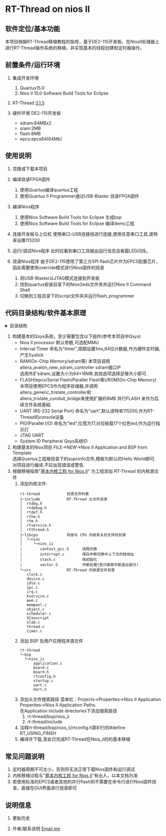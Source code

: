 # RT-Thread on nios II

## 软件定位/基本功能
本项目根据RT-Thread移植教程的指导，基于DE2-115开发板，在NiosII处理器上进行RT-Thread操作系统的移植，并实现基本的线程创建和定时器操作。

## 前置条件/运行环境
1. 集成开发环境
   1. Quartus15.0
   1. Nios II 15.0 Software Build Tools for Eclipse
2. RT-Thread
   [3.1.5](https://github.com/RT-Thread/rt-thread/releases)
   
3. 硬件环境
   DE2-115开发板
   - sdram:64MBx2
   - sram:2MB
   - flash:8MB
   - epcs:epcs64(64Mb)

## 使用说明

1. 克隆或下载本项目

2. 编译烧录FPGA固件
   1. 使用Quartus编译quartus工程
   2. 使用Quartus II Programmer通过USB-Blaster 烧录FPGA固件

3. 编译Nios程序
   1. 使用Nios Software Build Tools for Eclipse 生成bsp
   2. 使用Nios Software Build Tools for Eclipse 编译demo工程

4. 连接开发板与上位机
   使用串口-USB连接线进行连接,使用任意串口工具,波特率设置115200

4. 运行/调试Nios程序
   此时应看到串口工具输出运行信息且板载LED闪烁。

5. 烧录Nios程序
   ​由于DE2-115使用了第三方SPI flash芯片作为EPCS配置芯片，因此需要使用override模式进行Nios固件的烧录  
   1. 将USB-Blaster以JTAG模式连接到开发板
   2. 找到quartus安装目录下的Nios2eds文件夹并运行Nios II Command Shell
   3. 切换到工程目录下的script文件夹并运行flash_programmer

## 代码目录结构/软件基本原理
<details>
   <summary>目录结构</summary>  
   <pre><code>
      DE2-115
      ├─.qsys_edit
      ├─.vscode
      ├─flash                    nios2ide 生成的flash文件
      ├─ip                       IP核
      ├─output_files             Quartus编译输出
      ├─Qsys_vhd                 Qsys文件
      ├─script                   nios2ide 生成的脚本文件
      ├─simulation               仿真文件夹
      ├─software                 nios2软件
      │  ├─rt-thread_demo        用户软件
      │  │  ├─.settings
      │  │  ├─.vscode
      │  │  ├─obj
      │  │  └─rt-thread          rt-thread相关文件
      │  │      ├─bsp            板卡相关文件
      │  │      │  ├─include
      │  │      │  │      board.h
      │  │      │  │      led.h
      │  │      │  │      rtconfig.h
      │  │      │  │      uart.h
      │  │      │  └─src
      │  │      │      application.c
      │  │      │      board.c
      │  │      │      startup.c
      │  │      │      uart.c
      │  │      ├─include
      │  │      │      rtdebug.h
      │  │      │      rtdef.h
      │  │      │      rthw.h
      │  │      │      rtm.h
      │  │      │      rtservice.h
      │  │      │      rtthread.h
      │  │      ├─libcpu            RT-Thread内核
      │  │      │  └─nios
      │  │      │      └─nios_ii
      │  │      │          context_gcc.S
      │  │      │          interrupt.c
      │  │      │          stack.c
      │  │      │          vector.S
      │  │      └─src
      │  │          clock.c
      │  │          device.c
      │  │          idle.c
      │  │          ipc.c
      │  │          irq.c
      │  │          kservice.c
      │  │          mem.c
      │  │          mempool.c
      │  │          object.c
      │  │          scheduler.c
      │  │          SConscript
      │  │          slab.c
      │  │          thread.c
      │  │          timer.c
      │  └─rt-thread_demo_bsp       nios2生成的的bsp文件
      │      ├─.settings
      │      ├─.vscode
      │      ├─drivers
      │      ├─HAL
      │      └─obj
      └─hdl
   </code></pre>
</details>

1. 构建基本的Qsys系统，至少需要包含以下组件(参考本项目中Qsys)
   - Nios II processor
      默认参数,可选配MMU
   - Interval Timer
      命名为"timer",周期设置1ms,64位计数器,作为硬件定时器,产生Systick
   - RAM(On-Chip Memory/sdram等)
      本项目调用altera_avalon_new_sdram_controller sdram接口IP  
      选用外扩sdram,设置大小为64\*16MB.其他选项选择足够大小即可.
   - FLASH(epcs/Serial Flash/Paraller Flash等)/ROM(On-Chip Memory)
      本项目使用EPCS作为程序存储器,并调用altera_generic_tristate_controller和  
      altera_tristate_conduit_bridge来使用扩展的8MB 并行FLASH 来作为后续文件系统基础.
   - UART (RS-232 Serial Port)
      命名为"uart",默认波特率115200,作为RT-Thread的console设备
   - PIO(Parallel I/O)
      命名为"led",位宽为17,对应板载17个红色led,作为运行指示灯
   - JTAG UART
   - System ID Peripheral
      Qsys系统ID
2. 构建基本的Nios项目
   FILE->NEW->Nios II Application and BSP from Template  
   选择Quartus工程根目录下的sopcinfo文件,模板为默认的Hello World即可.  
   对项目进行编译,不应出现错误或警告.
3. 根据移植指南"[基本内核工程 for Nios II](https://oss-club.rt-thread.org/uploads/414_2240f3f77da1b42b5da127d2515c17cb.pdf)" 为工程添加 RT-Thread 的内核源文件
   1. 添加内核文件:
      ```
      rt-thread            目录文件列表
      ├─include            RT-Thread 头文件目录
      │  rtdbg.h
      │  rtdebug.h
      │  rtdef.h
      │  rthw.h
      │  rtm.h
      │  rtservice.h
      │  rtthread.h
      ├─libcpu             存放与 CPU 内核有关的文件的目录
      │  └─nios
      │     └─nios_ii
      │        context_gcc.S      线程切换
      │        interrupt.c        保存中断切换中上下文的栈地址
      │        stack.c            栈初始化
      │        vector.S           中断处理(暂只接管中断退出部分)
      └─src                RT-Thread 内核源文件目录
         clock.c
         device.c
         idle.c
         ipc.c
         irq.c
         kservice.c
         mem.c
         mempool.c
         object.c
         scheduler.c
         SConscript
         slab.c
         thread.c
         timer.c
      ```
   2. 添加 BSP 及用户应用程序源文件
      ```
      rt-thread
      └─bsp
        └─nios_ii
            application.c
            board.c
            board.h
            rtconfig.h
            startup.c
            uart.c
            Uart.h
      ```
   3. 添加头文件搜索路径
      菜单栏：Projects->Properites->Nios II Application Properites->Nios II Application Paths.  
      在Application include directories下添加搜索路径
         1. rt-thread/bsp/nios_ii
         2. rt-thread/include
   4. 注释rt-thread/bsp/nios_ii/rtconfig.h第81行的#define RT_USING_FINSH
   5. 编译并下载,至此已完成RT-Thread在Nios_ii的的基本移植
## 常见问题说明
   1. 定时器周期不可太小，否则将无法正常下载Nios固件和运行调试
   2. 内核移植过程与"[基本内核工程 for Nios II](https://oss-club.rt-thread.org/uploads/414_2240f3f77da1b42b5da127d2515c17cb.pdf)"有出入，以本文档为准
   3. 若使用标准的EPCS或者其他的并行flash则不需要在命令行进行Nios固件烧录，直接在GUI界面进行烧录即可
## 说明信息
1. 更新历史
   
2. 作者/联系说明
   [Email me](zyb_china@outlook.com)